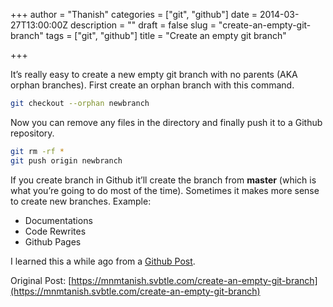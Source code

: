 +++
author = "Thanish"
categories = ["git", "github"]
date = 2014-03-27T13:00:00Z
description = ""
draft = false
slug = "create-an-empty-git-branch"
tags = ["git", "github"]
title = "Create an empty git branch"

+++


It’s really easy to create a new empty git branch with no parents (AKA orphan branches). First create an orphan branch with this command.

```bash
git checkout --orphan newbranch
```

Now you can remove any files in the directory and finally push it to a Github repository.

```bash
git rm -rf *
git push origin newbranch
```

If you create branch in Github it’ll create the branch from **master** (which is what you’re going to do most of the time). Sometimes it makes more sense to create new branches. Example:

* Documentations
* Code Rewrites
* Github Pages

I learned this a while ago from a [Github Post](https://help.github.com/articles/creating-project-pages-manually).

Original Post: [https://mnmtanish.svbtle.com/create-an-empty-git-branch](https://mnmtanish.svbtle.com/create-an-empty-git-branch)

